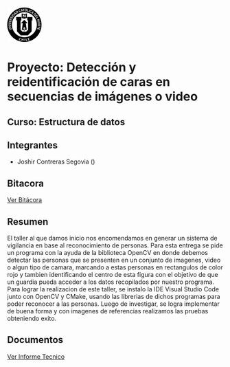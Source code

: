![imagen ucn](https://github.com/JoshirCS/ED22-01-Contreras/blob/main/docs/imagenes/60x60-ucn-negro.png)
# Proyecto: Detección y reidentificación de caras en secuencias de imágenes o video
## Curso: Estructura de datos
## Integrantes
- Joshir Contreras Segovia () 
## Bitacora
[Ver Bitácora](https://github.com/JoshirCS/ED22-01-Contreras/blob/main/docs/Bitacora.md)
## Resumen
El taller al que damos inicio nos encomendamos en generar un sistema de vigilancia en base al reconocimiento de personas. Para esta entrega se pide un programa con la ayuda de la biblioteca OpenCV en donde debemos detectar las personas que se presenten en un conjunto de imagenes, video o algun tipo de camara, marcando a estas personas en rectangulos de color rojo y tambien identificando el centro de esta figura con el objetivo de que un guardia pueda acceder a los datos recopilados por nuestro programa. Para lograr la realizacion de este taller, se instalo la IDE Visual Studio Code junto con OpenCV y CMake, usando las librerias de dichos programas para poder reconocer a las personas. Luego de investigar, se logra implementar de buena forma y con imagenes de referencias realizamos las pruebas obteniendo exito.

## Documentos
[Ver Informe Tecnico](https://github.com/JoshirCS/ED22-01-Contreras/blob/main/docs/README.md)
